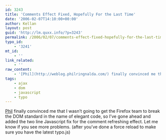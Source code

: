 ```yaml
---
id: 3243
title: 'Comments Effect Fixed, Hopefully For the Last Time'
date: '2006-02-07T14:10:00+00:00'
author: Kellan
layout: post
guid: 'http://lm.quxx.info/?p=3243'
permalink: /2006/02/07/comments-effect-fixed-hopefully-for-the-last-time/
typo_id:
    - '3241'
mt_id:
    - ''
link_related:
    - ''
raw_content:
    - '[Phil](http://weblog.philringnalda.com/) finally convinced me that I wasn\''t going to get the Firefox team to break the DOM standard in the name of elegant code, so I\''ve gone ahead and added the two line Javascript fix for the comment refreshing effect.  Let me know if you see more problems. (after you\''ve done a force reload to make sure you have the latest typo.js)'
tags:
    - ajax
    - dom
    - javascript
    - typo
---
```


[Phil](http://weblog.philringnalda.com/) finally convinced me that I wasn’t going to get the Firefox team to break the DOM standard in the name of elegant code, so I’ve gone ahead and added the two line Javascript fix for the comment refreshing effect. Let me know if you see more problems. (after you’ve done a force reload to make sure you have the latest typo.js)